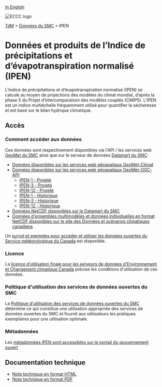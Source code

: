 [In English](readme_spei_en.md)

![ECCC logo](../../img_eccc-logo.png)

[TdM](../../readme_fr.md) > [Données du SMC](../readme_fr.md) > IPEN

# Données et produits de l’Indice de précipitations et d’évapotranspiration normalisé (IPEN)

L’Indice de précipitations et d’évapotranspiration normalisé (IPEN) se calcule au moyen de projections des modèles du climat mondial, d’après la phase 5 du Projet d’intercomparaison des modèles couplés (CMIP5). L’IPEN est un indice multiéchelle fréquemment utilisé pour quantifier la sécheresse et est basé sur le bilan hydrique climatique.

## Accès

### Comment accéder aux données

Ces données sont respectivement disponibles via l'API / les services web [GeoMet du SMC](../../msc-geomet/readme_fr.md) ainsi que sur le serveur de données [Datamart du SMC](../../msc-datamart/readme_fr.md):

* [Données disponibles sur les services web géospatiaux GeoMet-Climat](readme_spei-geomet_fr.md)
* [Données disponibles sur les services web géospatiaux GeoMet-OGC-API](https://api.meteo.gc.ca/):
    * [IPEN-1 - Projeté](https://api.meteo.gc.ca/collections/climate:spei-1:projected)
    * [IPEN-3 - Projeté](https://api.meteo.gc.ca/collections/climate:spei-3:projected)
    * [IPEN-12 - Projeté](https://api.meteo.gc.ca/collections/climate:spei-12:projected)
    * [IPEN-1 - Historique](https://api.meteo.gc.ca/collections/climate:spei-1:historical)
    * [IPEN-3 - Historique](https://api.meteo.gc.ca/collections/climate:spei-3:historical)
    * [IPEN-12 - Historique](https://api.meteo.gc.ca/collections/climate:spei-12:historical)
* [Données NetCDF disponibles sur le Datamart du SMC](readme_spei-datamart_fr.md)
* [Données d'ensembles multimodèles et données individuelles en format NetCDF disponibles sur le site des Données et scénarios climatiques canadiens](http://scenarios-climatiques.canada.ca/index.php?page=spei)

Un [survol et exemples pour accéder et utiliser les données ouvertes du Service météorologique du Canada](../../usage/readme_fr.md) est disponible.

### Licence

La [licence d’utilisation finale pour les serveurs de données d’Environnement et Changement climatique Canada](../../licence/readme_fr.md) précise les conditions d'utilisation de ces données.

### Politique d'utilisation des services de données ouvertes du SMC

La [Politique d'utilisation des services de données ouvertes du SMC](../../usage-policy/readme_fr.md) détermine ce qui constitue une utilisation appropriée des services de données ouvertes du SMC et fournit aux utilisateurs les pratiques exemplaires pour une utilisation optimale.

### Métadonnées

Les [métadonnées IPEN sont accessibles sur le portail du gouvernement ouvert](https://ouvert.canada.ca/data/fr/dataset/59fe0076-9c78-4ff2-b107-26951b27de75)

## Documentation technique

* [Note technique en format HTML](http://scenarios-climatiques.canada.ca/?page=spei-technical-notes)
* [Note technique en format PDF](https://collaboration.cmc.ec.gc.ca/cmc/cmos/public_doc/msc-data/climate_spei/SPEI_Technical_Documentation_fr.pdf)
